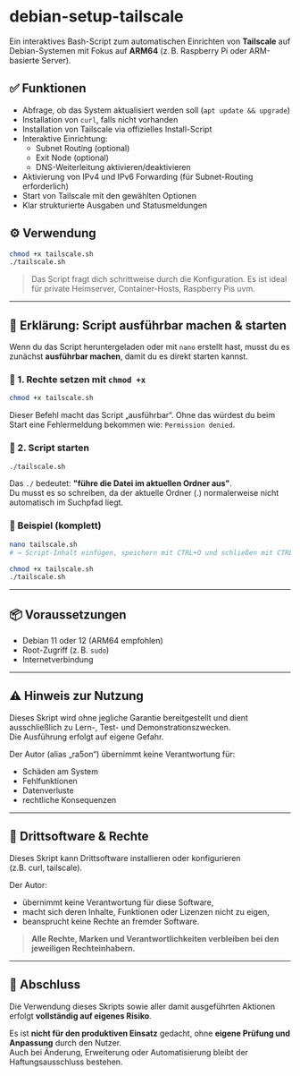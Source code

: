 # debian-setup-tailscale

Ein interaktives Bash-Script zum automatischen Einrichten von **Tailscale** auf Debian-Systemen mit Fokus auf **ARM64** (z. B. Raspberry Pi oder ARM-basierte Server).

## ✅ Funktionen

- Abfrage, ob das System aktualisiert werden soll (`apt update && upgrade`)
- Installation von `curl`, falls nicht vorhanden
- Installation von Tailscale via offizielles Install-Script
- Interaktive Einrichtung:
  - Subnet Routing (optional)
  - Exit Node (optional)
  - DNS-Weiterleitung aktivieren/deaktivieren
- Aktivierung von IPv4 und IPv6 Forwarding (für Subnet-Routing erforderlich)
- Start von Tailscale mit den gewählten Optionen
- Klar strukturierte Ausgaben und Statusmeldungen

## ⚙️ Verwendung

```bash
chmod +x tailscale.sh
./tailscale.sh
```

> Das Script fragt dich schrittweise durch die Konfiguration. Es ist ideal für private Heimserver, Container-Hosts, Raspberry Pis uvm.

---

## 🧰 Erklärung: Script ausführbar machen & starten

Wenn du das Script heruntergeladen oder mit `nano` erstellt hast, musst du es zunächst **ausführbar machen**, damit du es direkt starten kannst.

### 🔹 1. Rechte setzen mit `chmod +x`

```bash
chmod +x tailscale.sh
```

Dieser Befehl macht das Script „ausführbar“. Ohne das würdest du beim Start eine Fehlermeldung bekommen wie: `Permission denied`.

### 🔹 2. Script starten

```bash
./tailscale.sh
```

Das `./` bedeutet: **"führe die Datei im aktuellen Ordner aus"**.  
Du musst es so schreiben, da der aktuelle Ordner (.) normalerweise nicht automatisch im Suchpfad liegt.

### 🧪 Beispiel (komplett)

```bash
nano tailscale.sh
# → Script-Inhalt einfügen, speichern mit CTRL+O und schließen mit CTRL+X

chmod +x tailscale.sh
./tailscale.sh
```

---

## 📦 Voraussetzungen

- Debian 11 oder 12 (ARM64 empfohlen)
- Root-Zugriff (z. B. `sudo`)
- Internetverbindung

---


## ⚠️ Hinweis zur Nutzung

Dieses Skript wird ohne jegliche Garantie bereitgestellt und dient ausschließlich zu Lern-, Test- und Demonstrationszwecken.  
Die Ausführung erfolgt auf eigene Gefahr.

Der Autor (alias „ra5on“) übernimmt keine Verantwortung für:
- Schäden am System
- Fehlfunktionen
- Datenverluste
- rechtliche Konsequenzen

---

## 🧩 Drittsoftware & Rechte

Dieses Skript kann Drittsoftware installieren oder konfigurieren  
(z.B. curl, tailscale).

Der Autor:
- übernimmt keine Verantwortung für diese Software,
- macht sich deren Inhalte, Funktionen oder Lizenzen nicht zu eigen,
- beansprucht keine Rechte an fremder Software.

> **Alle Rechte, Marken und Verantwortlichkeiten verbleiben bei den jeweiligen Rechteinhabern.**

---

## 📌 Abschluss

Die Verwendung dieses Skripts sowie aller damit ausgeführten Aktionen erfolgt **vollständig auf eigenes Risiko**.

Es ist **nicht für den produktiven Einsatz** gedacht, ohne **eigene Prüfung und Anpassung** durch den Nutzer.  
Auch bei Änderung, Erweiterung oder Automatisierung bleibt der Haftungsausschluss bestehen.

